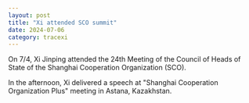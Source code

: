 ```yaml
---
layout: post
title: "Xi attended SCO summit"
date: 2024-07-06
category: tracexi
---
```


On 7/4, Xi Jinping attended the 24th Meeting of the Council of Heads of State of the Shanghai Cooperation Organization (SCO).

In the afternoon, Xi delivered a speech at "Shanghai Cooperation Organization Plus" meeting in Astana, Kazakhstan.